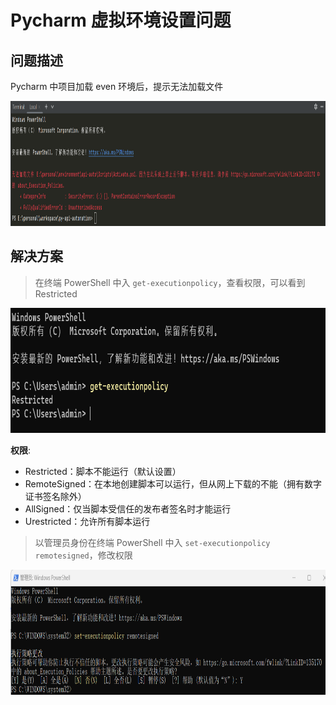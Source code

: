 # Pycharm 虚拟环境设置问题

## 问题描述

Pycharm 中项目加载 even 环境后，提示无法加载文件

<div style="text-align: center;">
  <img src="./images/pycharm1.png" height="200" alt="">
</div>

## 解决方案

> 在终端 PowerShell 中入 `get-executionpolicy`，查看权限，可以看到 Restricted

<div style="text-align: center;">
  <img src="./images/pycharm2.png" height="200" alt="">
</div>

**权限**:

- Restricted：脚本不能运行（默认设置） 
- RemoteSigned：在本地创建脚本可以运行，但从网上下载的不能（拥有数字证书签名除外） 
- AllSigned：仅当脚本受信任的发布者签名时才能运行 
- Urestricted：允许所有脚本运行

> 以管理员身份在终端 PowerShell 中入 `set-executionpolicy remotesigned`，修改权限

<div style="text-align: center;">
  <img src="./images/pycharm3.png" height="200" alt="">
</div>



